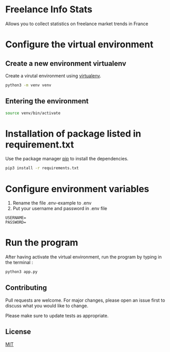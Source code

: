 # Freelance Info Stats

Allows you to collect statistics on freelance market trends in France

# Configure the virtual environment

## Create a new environment virtualenv
Create a virutal environment using [virtualenv](https://docs.python.org/fr/3/library/venv.html).

```bash
python3 -m venv venv
```

## Entering the environment

```bash
source venv/bin/activate
```

# Installation of package listed in requirement.txt

Use the package manager [pip](https://pip.pypa.io/en/stable/) to install the dependencies.

```bash
pip3 install -r requirements.txt
```

# Configure environment variables
1. Rename the file .env-example to .env
2. Put your username and password in .env file
```
USERNAME=
PASSWORD=
```

# Run the program
After having activate the virtual environment, run the program by typing in the terminal :
```bash
python3 app.py
```

## Contributing
Pull requests are welcome. For major changes, please open an issue first to discuss what you would like to change.

Please make sure to update tests as appropriate.

## License
[MIT](https://choosealicense.com/licenses/mit/)